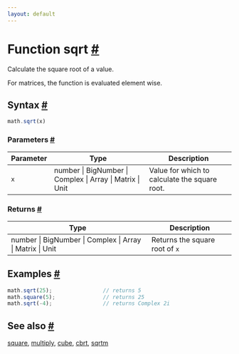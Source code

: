 ```yaml
---
layout: default
---
```


<!-- Note: This file is automatically generated from source code comments. Changes made in this file will be overridden. -->

<h1 id="function-sqrt">Function sqrt <a href="#function-sqrt" title="Permalink">#</a></h1>

Calculate the square root of a value.

For matrices, the function is evaluated element wise.


<h2 id="syntax">Syntax <a href="#syntax" title="Permalink">#</a></h2>

```js
math.sqrt(x)
```

<h3 id="parameters">Parameters <a href="#parameters" title="Permalink">#</a></h3>

Parameter | Type | Description
--------- | ---- | -----------
`x` | number &#124; BigNumber &#124; Complex &#124; Array &#124; Matrix &#124; Unit |  Value for which to calculate the square root.

<h3 id="returns">Returns <a href="#returns" title="Permalink">#</a></h3>

Type | Description
---- | -----------
number &#124; BigNumber &#124; Complex &#124; Array &#124; Matrix &#124; Unit |  Returns the square root of `x`


<h2 id="examples">Examples <a href="#examples" title="Permalink">#</a></h2>

```js
math.sqrt(25);                // returns 5
math.square(5);               // returns 25
math.sqrt(-4);                // returns Complex 2i
```


<h2 id="see-also">See also <a href="#see-also" title="Permalink">#</a></h2>

[square](square.html),
[multiply](multiply.html),
[cube](cube.html),
[cbrt](cbrt.html),
[sqrtm](sqrtm.html)
